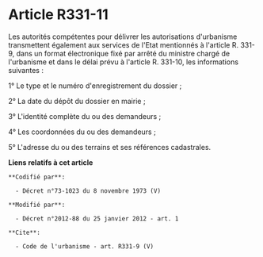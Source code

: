 # Article R331-11

Les autorités compétentes pour délivrer les autorisations d'urbanisme transmettent également aux services de l'Etat
mentionnés à l'article R. 331-9, dans un format électronique fixé par arrêté du ministre chargé de l'urbanisme et dans le
délai prévu à l'article R. 331-10, les informations suivantes : 

1° Le type et le numéro d'enregistrement du dossier ; 

2° La date du dépôt du dossier en mairie ; 

3° L'identité complète du ou des demandeurs ; 

4° Les coordonnées du ou des demandeurs ; 

5° L'adresse du ou des terrains et ses références cadastrales.

**Liens relatifs à cet article**

	**Codifié par**:

	  - Décret n°73-1023 du 8 novembre 1973 (V)

	**Modifié par**:

	  - Décret n°2012-88 du 25 janvier 2012 - art. 1

	**Cite**:

	  - Code de l'urbanisme - art. R331-9 (V)
